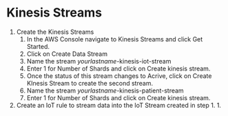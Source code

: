 # Kinesis Streams

1. Create the Kinesis Streams
   1. In the AWS Console navigate to Kinesis Streams and click Get Started.
   1. Click on Create Data Stream
   1. Name the stream *yourlastname*-kinesis-iot-stream
   1. Enter 1 for Number of Shards and click on Create kinesis stream.
   1. Once the status of this stream changes to Acrive, click on Create KInesis Stream to create the second stream.
   1. Name the stream *yourlastname*-kinesis-patient-stream
   1. Enter 1 for Number of Shards and click on Create kinesis stream.
1. Create an IoT rule to stream data into the IoT Stream created in step 1.
   1. 
